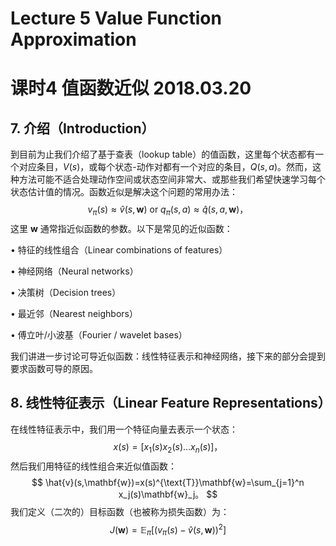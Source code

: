 # Lecture 5 Value Function Approximation

# 课时4 值函数近似 2018.03.20

## 7. 介绍（Introduction）

到目前为止我们介绍了基于查表（lookup table）的值函数，这里每个状态都有一个对应条目，$V(s)$，或每个状态-动作对都有一个对应的条目，$Q(s,a)$。然而，这种方法可能不适合处理动作空间或状态空间非常大、或那些我们希望快速学习每个状态估计值的情况。函数近似是解决这个问题的常用办法：
$$
v_{\pi}(s) \approx \hat{v}(s,\mathbf{w}) \text{ or } q_{\pi}(s,a) \approx \hat{q}(s,a,\mathbf{w})，
$$
这里 $\mathbf{w}$ 通常指近似函数的参数。以下是常见的近似函数：

$\bullet$ 特征的线性组合（Linear combinations of features）

$\bullet$ 神经网络（Neural networks）

$\bullet$ 决策树（Decision trees）

$\bullet$ 最近邻（Nearest neighbors）

$\bullet$ 傅立叶/小波基（Fourier / wavelet bases）

我们讲进一步讨论可导近似函数：线性特征表示和神经网络，接下来的部分会提到要求函数可导的原因。

## 8. 线性特征表示（Linear Feature Representations）

在线性特征表示中，我们用一个特征向量去表示一个状态：
$$
x(s)=[x_1(s) x_2(s) ... x_n(s)]，
$$
然后我们用特征的线性组合来近似值函数：
$$
\hat{v}(s,\mathbf{w})=x(s)^{\text{T}}\mathbf{w}=\sum_{j=1}^n x_j(s)\mathbf{w}_j。
$$
我们定义（二次的）目标函数（也被称为损失函数）为：
$$
J(\mathbf{w})=\mathbb{E}_ {\pi}[(v_{\pi}(s)-\hat{v}(s,\mathbf{w}))^2]
$$